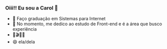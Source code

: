 ### Oiii!! Eu sou a Carol 👋

- 🔭 Faço graduação em Sistemas para Internet
- 🌱 No momento, me dedico ao estudo de Front-end e é a área que busco experiência
- 📒🎬🛫🐶
- 😄 ela/dela
